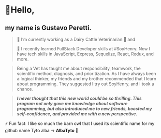 # 👋Hello,
## my name is Gustavo Peretti.

> 🔭 I’m currently working as a Dairy Cattle Veterinarian 🐄 and 
> 
> 🌱 I recently learned FullStack Developer skills at #SoyHenry.
Now I have tech skills in JavaScript, Express, Sequelize, React, Redux, and more.

> Being a Vet has taught me about responsibility, teamwork, the scientific method, diagnosis, and prioritization. 
As I have always been a logical thinker, my friends and my brother recommended that I learn about programming. They suggested I try out SoyHenry, and I took a chance.

> ***I never thought that this new world could be so thrilling. This program not only gave me knowledge about software programming, but also introduced me to new friends, boosted my self-confidence, and provided me with a new perspective.***

⚡ Fun fact: I like so much the barn owl that I used its scientific name for my github name Tyto alba -> **AlbaTyto 🦉**


<!--
**AlbaTyto/AlbaTyto** is a ✨ _special_ ✨ repository because its `README.md` (this file) appears on your GitHub profile.

Here are some ideas to get you started:

- 🔭 I’m currently working on ...
- 🌱 I’m currently learning ...
- 👯 I’m looking to collaborate on ...
- 🤔 I’m looking for help with ...
- 💬 Ask me about ...
- 📫 How to reach me: ...
- 😄 Pronouns: ...
- ⚡ Fun fact: ...
-->
